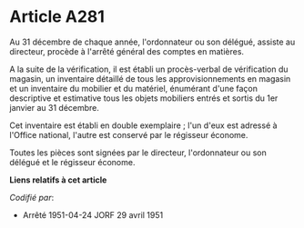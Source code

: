 # Article A281

Au 31 décembre de chaque année, l'ordonnateur ou son délégué, assiste au directeur, procède à l'arrêté général des comptes en
matières.

A la suite de la vérification, il est établi un procès-verbal de vérification du magasin, un inventaire détaillé de tous les
approvisionnements en magasin et un inventaire du mobilier et du matériel, énumérant d'une façon descriptive et estimative
tous les objets mobiliers entrés et sortis du 1er janvier au 31 décembre.

Cet inventaire est établi en double exemplaire ; l'un d'eux est adressé à l'Office national, l'autre est conservé par le
régisseur économe.

Toutes les pièces sont signées par le directeur, l'ordonnateur ou son délégué et le régisseur économe.

**Liens relatifs à cet article**

_Codifié par_:

  - Arrêté 1951-04-24 JORF 29 avril 1951
